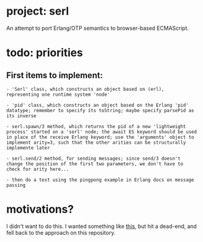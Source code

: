 # project: serl
An attempt to port Erlang/OTP semantics to browser-based ECMAScript.

# todo: priorities

## First items to implement:

    - 'Serl' class, which constructs an object based on (erl), representing one runtime system 'node'
    
    - 'pid' class, which constructs an object based on the Erlang 'pid' datatype; remember to specify its toString; maybe specify parsePid as its inverse

    - serl.spawn/3 method, which returns the pid of a new 'lightweight process' started on a 'serl' node; the await ES keyword should be used in place of the receive Erlang keyword; use the 'arguments' object to implement arity=3, such that the other arities can be structurally implemente later

    - serl.send/2 method, for sending messages; since send/3 doesn't change the position of the first two parameters, we don't have to check for arity here...

    - then do a test using the pingpong example in Erlang docs on message passing
    
# motivations?

I didn't want to do this. I wanted something like [this](https://github.com/jerng/justjsf#versions-current-branch), but hit a dead-end, and fell back to the approach on this repository.
